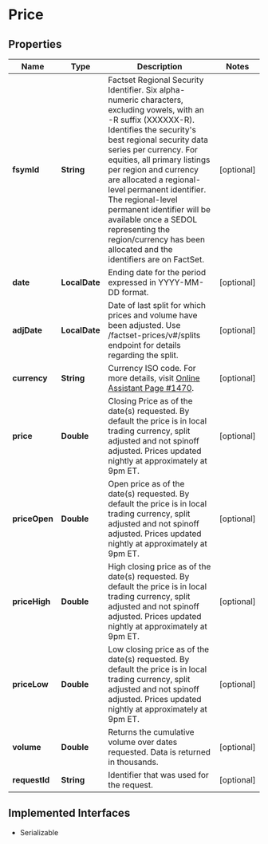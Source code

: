 

# Price


## Properties

Name | Type | Description | Notes
------------ | ------------- | ------------- | -------------
**fsymId** | **String** | Factset Regional Security Identifier. Six alpha-numeric characters, excluding vowels, with an -R suffix (XXXXXX-R). Identifies the security&#39;s best regional security data series per currency. For equities, all primary listings per region and currency are allocated a regional-level permanent identifier. The regional-level permanent identifier will be available once a SEDOL representing the region/currency has been allocated and the identifiers are on FactSet. |  [optional]
**date** | **LocalDate** | Ending date for the period expressed in YYYY-MM-DD format. |  [optional]
**adjDate** | **LocalDate** | Date of last split for which prices and volume have been adjusted. Use /factset-prices/v#/splits endpoint for details regarding the split. |  [optional]
**currency** | **String** | Currency ISO code. For more details, visit [Online Assistant Page #1470](https://oa.apps.factset.com/pages/1470). |  [optional]
**price** | **Double** | Closing Price as of the date(s) requested. By default the price is in local trading currency, split adjusted and not spinoff adjusted. Prices updated nightly at approximately at 9pm ET. |  [optional]
**priceOpen** | **Double** | Open price as of the date(s) requested. By default the price is in local trading currency, split adjusted and not spinoff adjusted. Prices updated nightly at approximately at 9pm ET. |  [optional]
**priceHigh** | **Double** | High closing price as of the date(s) requested. By default the price is in local trading currency, split adjusted and not spinoff adjusted.  Prices updated nightly at approximately at 9pm ET. |  [optional]
**priceLow** | **Double** | Low closing price as of the date(s) requested. By default the price is in local trading currency, split adjusted and not spinoff adjusted.  Prices updated nightly at approximately at 9pm ET. |  [optional]
**volume** | **Double** | Returns the cumulative volume over dates requested. Data is returned in thousands. |  [optional]
**requestId** | **String** | Identifier that was used for the request. |  [optional]


## Implemented Interfaces

* Serializable


